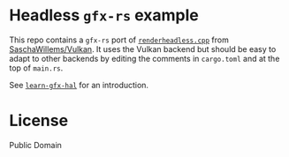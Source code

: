 # Headless `gfx-rs` example

This repo contains a `gfx-rs` port of [`renderheadless.cpp`](https://github.com/SaschaWillems/Vulkan/blob/master/examples/renderheadless/renderheadless.cpp)
from [SaschaWillems/Vulkan](https://github.com/SaschaWillems/Vulkan).
It uses the Vulkan backend but should be easy to adapt to other backends by
editing the comments in `cargo.toml` and at the top of `main.rs`.

See [`learn-gfx-hal`](https://lokathor.github.io/learn-gfx-hal/) for an introduction.

# License

Public Domain
